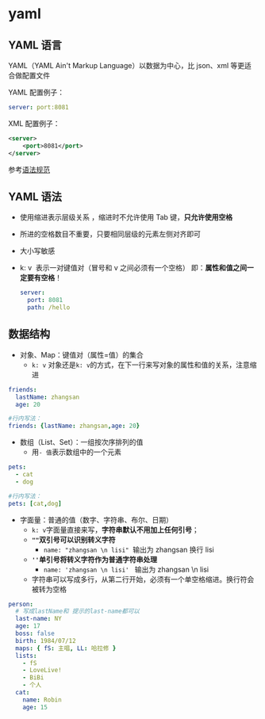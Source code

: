 # yaml

## YAML 语言

YAML（YAML Ain't Markup Language）以数据为中心，比 json、xml 等更适合做配置文件

YAML 配置例子：

```yaml
server: port:8081
```

XML 配置例子：

```xml
<server>
    <port>8081</port>
</server>
```

参考[语法规范](http://www.yaml.org/)

## YAML 语法

- 使用缩进表示层级关系 ，缩进时不允许使用 Tab 键，**只允许使用空格**

- 所进的空格数目不重要，只要相同层级的元素左侧对齐即可

- 大小写敏感

- k: v  表示一对键值对（冒号和 v 之间必须有一个空格） 即：**属性和值之间一定要有空格**！

  ```yaml
  server:
    port: 8081
    path: /hello
  ```

## 数据结构

- 对象、Map：键值对（属性=值）的集合
  - `k: v` 对象还是`k: v`的方式，在下一行来写对象的属性和值的关系，注意缩进

```yaml
friends:
  lastName: zhangsan
  age: 20

#行内写法：
friends: {lastName: zhangsan,age: 20}
```

- 数组（List、Set）：一组按次序排列的值
  - 用`- 值`表示数组中的一个元素

```yaml
pets:
  - cat
  - dog

#行内写法：
pets: [cat,dog]
```

- 字面量：普通的值（数字、字符串、布尔、日期）
  - `k: v`字面量直接来写，**字符串默认不用加上任何引号**；
  - **`""`双引号可以识别转义字符**
    - `name: "zhangsan \n lisi"`  输出为 zhangsan 换行 lisi
  - **`''`单引号将转义字符作为普通字符串处理**
    - `name: 'zhangsan \n lisi'`   输出为 zhangsan \n lisi
  - 字符串可以写成多行，从第二行开始，必须有一个单空格缩进。换行符会被转为空格

```yaml
person:
  # 写成lastName和 提示的last-name都可以
  last-name: NY
  age: 17
  boss: false
  birth: 1984/07/12
  maps: { fS: 主唱, LL: 哈拉修 }
  lists:
    - fS
    - LoveLive!
    - BiBi
    - 个人
  cat:
    name: Robin
    age: 15
```
